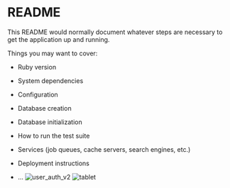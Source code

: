 # README

This README would normally document whatever steps are necessary to get the
application up and running.

Things you may want to cover:

* Ruby version

* System dependencies

* Configuration

* Database creation

* Database initialization

* How to run the test suite

* Services (job queues, cache servers, search engines, etc.)

* Deployment instructions

* ...
![](https://image-strage.s3-ap-northeast-1.amazonaws.com/user_auth.png "user_auth_v2")
![](https://image-strage.s3-ap-northeast-1.amazonaws.com/tablet.png "tablet")
